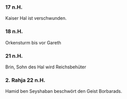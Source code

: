### 17 n.H.
Kaiser Hal ist verschwunden.
### 18 n.H.
Orkensturm bis vor Gareth
### 21 n.H.
Brin, Sohn des Hal wird Reichsbehüter


### 2. Rahja 22 n.H. 
Hamid ben Seyshaban beschwört den Geist Borbarads.
